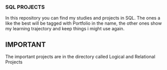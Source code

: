 ### SQL PROJECTS

In this repository you can find my studies and projects in SQL. The ones a like the best will be tagged with Portfolio in the name, the other ones show my learning trajectory and keep things i might use again.

## IMPORTANT

The important projects are in the directory called Logical and Relational Projects  
